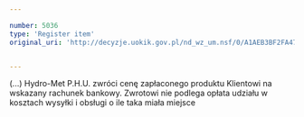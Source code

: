 ```yaml
---

number: 5036
type: 'Register item'
original_uri: 'http://decyzje.uokik.gov.pl/nd_wz_um.nsf/0/A1AEB3BF2FA47889C1257BAC0038FBF0?OpenDocument'


---
```


(...) Hydro-Met P.H.U. zwróci cenę zapłaconego produktu Klientowi na wskazany rachunek bankowy. Zwrotowi nie podlega opłata udziału w kosztach wysyłki i obsługi o ile taka miała miejsce
